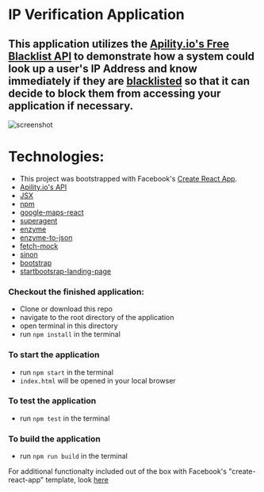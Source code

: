 # IP Verification Application 

## This application utilizes the [Apility.io's Free Blacklist API](https://apility.io/) to demonstrate how a system could look up a user's IP Address and know immediately if they are [blacklisted](https://www.whatismyip.com/why-is-my-ip-blacklisted/) so that it can decide to block them from accessing your application if necessary.

![screenshot](https://github.com/clfolmar/travis-react-ipverifier/blob/master/screenshot.jpg)

# Technologies:
- This project was bootstrapped with Facebook's [Create React App](https://github.com/facebookincubator/create-react-app).
- [Apility.io's API](https://apility.io/apidocs/)
- [JSX](https://jsx.github.io/)
- [npm](https://github.com/npm/npm)
- [google-maps-react](https://www.npmjs.com/package/google-maps-react)
- [superagent](https://visionmedia.github.io/superagent/)
- [enzyme](https://github.com/airbnb/enzyme)
- [enzyme-to-json](https://github.com/adriantoine/enzyme-to-json)
- [fetch-mock](https://github.com/wheresrhys/fetch-mock)
- [sinon](http://sinonjs.org/)
- [bootstrap](https://getbootstrap.com/)
- [startbootsrap-landing-page](https://github.com/BlackrockDigital/startbootstrap-landing-page)


### Checkout the finished application:
- Clone or download this repo
- navigate to the root directory of the application
- open terminal in this directory
- run `npm install` in the terminal
### To start the application
- run `npm start` in the terminal
- `index.html` will be opened in your local browser
### To test the application
- run `npm test` in the terminal
### To build the application
- run `npm run build` in the terminal

For additional functionalty included out of the box with Facebook's "create-react-app" template, look [here](https://github.com/clfolmar/travis-react-ipverifier/blob/master/blob/master/src/README.md)
